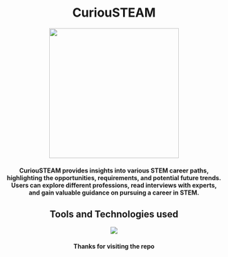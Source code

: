 <div align='center'>
<h1>CuriouSTEAM</h1>
<img src = "https://github.com/vaishnavi-3969/CuriouSTEAM-STEAMFest/assets/80088403/470b92c2-1dd1-4409-8342-ab1586b8ae4a" width="300px"/>
<h4>CuriouSTEAM provides insights into various STEM career paths, highlighting the opportunities, requirements, and potential future trends. Users can explore different professions, read interviews with experts, and gain valuable guidance on pursuing a career in STEM.</h4>
<h2>Tools and Technologies used</h2>
     <img src="https://skillicons.dev/icons?i=github,git,react,tailwind,html,css,js,vscode"/>
<p>
  <h4>Thanks for visiting the repo</h4>
</p>
</div>
